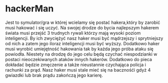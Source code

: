 # hackerMan
Jest to symulator/gra w której wcielamy się postać hakera,który by zarobić musi hakować i się uczyć. Na swojej drodze do bycia najlepszym hakerem świata musi przejść 3 trudnych rywali którzy mają wysoki poziom inteligencji. By ich zwyciężyć nasz haker musi być mądrzejszy i sprytniejszy od nich a zatem jego iloraz inteligencji musi być wyższy. Dodatkowo haker musi wyrobić umiejętność hakowania tak by każda jego próba ataku się powiodła. Niestety na drodzę do jego celu będą czychać niespodzianki w postaci nieoczekiwanych ataków innych hakerów. Dodatkowo do pieca dokładać będzie zmęczenie a także nieustannie czychająca policja i rachunki za prąd. Nasz haker musi stale mieć się na bacznośći gdyż 4 gwiazdki lub brak prądu zakończą jego karierę.
